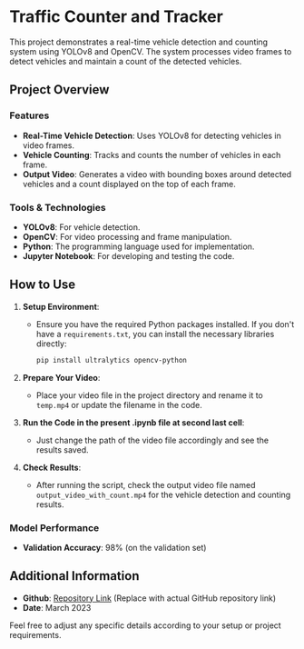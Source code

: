 # Traffic Counter and Tracker

This project demonstrates a real-time vehicle detection and counting system using YOLOv8 and OpenCV. The system processes video frames to detect vehicles and maintain a count of the detected vehicles.

## Project Overview

### Features

- **Real-Time Vehicle Detection**: Uses YOLOv8 for detecting vehicles in video frames.
- **Vehicle Counting**: Tracks and counts the number of vehicles in each frame.
- **Output Video**: Generates a video with bounding boxes around detected vehicles and a count displayed on the top of each frame.

### Tools & Technologies

- **YOLOv8**: For vehicle detection.
- **OpenCV**: For video processing and frame manipulation.
- **Python**: The programming language used for implementation.
- **Jupyter Notebook**: For developing and testing the code.

## How to Use

1. **Setup Environment**:
   - Ensure you have the required Python packages installed. If you don't have a `requirements.txt`, you can install the necessary libraries directly:
     ```bash
     pip install ultralytics opencv-python
     ```

2. **Prepare Your Video**:
   - Place your video file in the project directory and rename it to `temp.mp4` or update the filename in the code.

3. **Run the Code in the present .ipynb file at second last cell**:
    - Just change the path of the video file accordingly and see the results saved.
  
4. **Check Results**:
   - After running the script, check the output video file named `output_video_with_count.mp4` for the vehicle detection and counting results.

### Model Performance

- **Validation Accuracy**: 98% (on the validation set)

## Additional Information

- **Github**: [Repository Link](https://github.com/ABHAS2022/Vehicle-Counter-and-Tracker) (Replace with actual GitHub repository link)
- **Date**: March 2023

Feel free to adjust any specific details according to your setup or project requirements.

